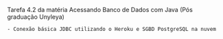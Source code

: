 Tarefa 4.2 da matéria Acessando Banco de Dados com Java (Pós graduação Unyleya)

    - Conexão básica JDBC utilizando o Heroku e SGBD PostgreSQL na nuvem